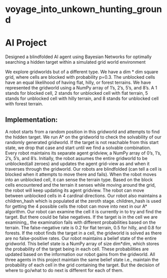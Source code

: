 # voyage_into_unkown_hunting_ground
# AI Project
Designed a blindfolded AI agent using Bayesian Networks for optimally searching a hidden target within a simulated grid world environment

We explore gridworlds but of a different type. We have a dim * dim square grid, where cells are blocked with probability p=0.3. 
The unblocked cells have an equal likelihood of having flat, hilly, or forest terrains. We have represented the gridworld using a NumPy array of 1’s, 2’s, 5’s, and 8’s. 
A 1 stands for blocked cell, 2 stands for unblocked cell with flat terrain, 5 stands for unblocked cell with hilly terrain, and 8 stands for unblocked cell with forest terrain. 
## Implementation:
A robot starts from a random position in this gridworld and attempts to find the hidden target. We run A* on the gridworld to check the solvability of our randomly generated gridworld. If the target is not reachable from this start state, we drop that case and start until we find a solvable combination.
Every robot maintains its separate agent gridview, a NumPy array of 0’s, 1’s, 2’s, 5’s, and 8’s. Initially, the robot assumes the entire gridworld to be unblocked(all zeroes) and updates the agent grid-view as and when it traverses through the gridworld. Our robots are blindfolded (can tell a cell is blocked when it attempts to move there and fails). When the robot moves into an unblocked cell, it can sense the terrain type. Based on the block cells encountered and the terrain it senses while moving around the grid, the robot will keep updating its agent gridview. 
The robot can move between unblocked cells in 4 cardinal directions. Our robot also maintains a children_hash which is populated at the zeroth stage. children_hash is used for getting the 4 possible cells the robot can move into next in our A* algorithm.
Our robot can examine the cell it is currently in to try and find the target. But there could be false negatives. If the target is in the cell we are examining,, the examination fails with different probabilities based on the terrain. The false-negative rate is 0.2 for flat terrain, 0.5 for hilly, and 0.8 for forests. If the robot finds the target in a cell, the gridworld is solved as there are no false-positive rates.
Our robot maintains a belief state of the entire gridworld. This belief state is a NumPy array of size dim*dim, which stores the probability of the target being in each cell. These probabilities are updated based on the information our robot gains from the gridworld. All three agents in this project maintain the same belief state i.e., maintain the probability of each cell in the grid containing the target. But the decision of where to go/what to do next is different for each of them.